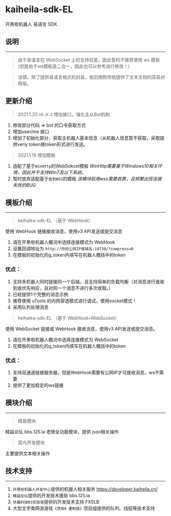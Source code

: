 # kaiheila-sdk-EL
开黑啦机器人 易语言 SDK

## 说明
---
> 由于易语言在 WebSocket 上的支持较差，因此暂时不推荐使用 ws 模板(但是由于ws模板是二合一，因此也可以参考进行修改！)

> 没错，除了提供易语言格式的封装，依旧按照传统提供了文本文档的简易对照版。

## 更新介绍
> 2021.1.20 `v0.0.4` 增加接口，强化主从Bot机制
1. 修改部分代码 => bot 的口令获取方式
2. 增加user/me 接口
3. 增加了初始化部分，获取主机器人基本信息（从机器人信息暂不获取，采取提供veriy token换token形式进行发送。 

> 2021.1.19 增加模板
1. 适配了基于`WinHttp`的WebSokcet模板 *WinHttp需要基于Windows10相关环境，因此并不支持WIn7及以下系统。*
2. 暂时放弃适配基于`鱼刺WSS`的模板 *该模块启用wss需要收费，且频繁出现连接失败的BUG*



## 模板介绍
---
> keihaika-sdk-EL
（基于 WebHook）

使用 WebHook 链接接收消息，使用v3 API发送或提交消息

1. 请在开黑啦机器人概况中选择连接模式为 WebHook
2. 设置回调地址为 `http://你的公网IP或域名:19730/?compress=0`
3. 在模板的初始化的g_token内填写在机器人概括中的token

### 优点：
1. 支持多机器人同时链接同一个后端，且支持简单的负载均衡（对消息进行谁收到谁优先响应，且对同一个消息不进行多次收取。）
2. 已经提供1个完整的消息示例
3. 推荐使用 uTools 的内网穿透模式进行调试，使用socket模式！
4. 采用队列处理消息


> keihaika-sdk-EL
（基于 WebHook+WebSocket）

使用 WebSocket 链接或 WebHook 接收消息，使用v3 API发送或提交消息。
1. 请在开黑啦机器人概况中选择连接模式为 WebSocket
2. 在模板的初始化的g_token内填写在机器人概括中的token


### 优点：
1. 支持双通道链接服务器，但是WebHook需要有公网IP才可接收消息，ws不需要
2. 提供了更加稳定的ws链接

## 模块介绍
---
> 精易模块

精益论坛 bbs.125.la 老牌全功能模块，提供 json相关操作

> 菜鸟开发模块

主要提供文本相关操作

## 技术支持
---
1. `开黑啦机器人开发中心`提供的机器人相关服务 https://developer.kaiheila.cn/
2. `精益论坛`提供的开发技术援助 bbs.125.la
3. `伏羲科技R3实验室`提供的开发技术支持 FXSLB
4. 大型文字类网游游戏`《灵恸Ⅱ 重制版》`项目组提供的队列、线程等技术支持